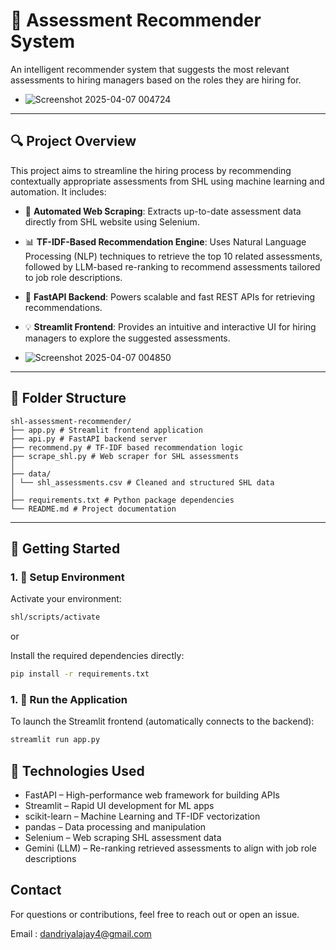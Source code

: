 # 🧠 Assessment Recommender System

An intelligent recommender system that suggests the most relevant assessments to hiring managers based on the roles they are hiring for.

- ![Screenshot 2025-04-07 004724](https://github.com/user-attachments/assets/2dcfb931-7e2f-4348-a1a0-8e8d50b9bb0c)
  
---


## 🔍 Project Overview


This project aims to streamline the hiring process by recommending contextually appropriate assessments from SHL using machine learning and automation. It includes:

- 🔄 **Automated Web Scraping**: Extracts up-to-date assessment data directly from SHL website using Selenium.
- 📊 **TF-IDF-Based Recommendation Engine**: Uses Natural Language Processing (NLP) techniques to retrieve the top 10 related assessments, followed by LLM-based re-ranking to recommend assessments tailored to job role descriptions.
- 🚀 **FastAPI Backend**: Powers scalable and fast REST APIs for retrieving recommendations.
- 💡 **Streamlit Frontend**: Provides an intuitive and interactive UI for hiring managers to explore the suggested assessments.
  
- ![Screenshot 2025-04-07 004850](https://github.com/user-attachments/assets/30afc354-1569-4d73-9493-795e3f71746a)


---


## 📁 Folder Structure


```
shl-assessment-recommender/
├── app.py # Streamlit frontend application
├── api.py # FastAPI backend server
├── recommend.py # TF-IDF based recommendation logic
├── scrape_shl.py # Web scraper for SHL assessments
│
├── data/
│ └── shl_assessments.csv # Cleaned and structured SHL data
│
├── requirements.txt # Python package dependencies
└── README.md # Project documentation
```
---


## 🚀 Getting Started

### 1. 🔧 Setup Environment

Activate your environment:

```bash
shl/scripts/activate

```
or

Install the required dependencies directly:
```bash
pip install -r requirements.txt
```
### 1. 🔧 Run the Application

To launch the Streamlit frontend (automatically connects to the backend):
```bash
streamlit run app.py
```


## 📌 Technologies Used

- FastAPI – High-performance web framework for building APIs
- Streamlit – Rapid UI development for ML apps
- scikit-learn – Machine Learning and TF-IDF vectorization
- pandas – Data processing and manipulation
- Selenium – Web scraping SHL assessment data
- Gemini (LLM) – Re-ranking retrieved assessments to align with job role descriptions

## Contact

For questions or contributions, feel free to reach out or open an issue.

Email : dandriyalajay4@gmail.com
